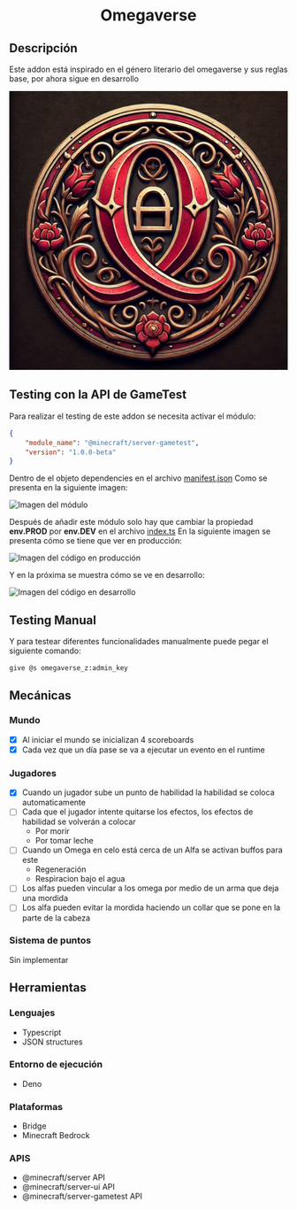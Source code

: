 
# <center>Omegaverse</center>

## Descripción

Este addon está inspirado en el género literario del omegaverse y sus reglas base, por ahora sigue en desarrollo

![Omegaverse Icon](/RP/pack_icon.png)

## Testing con la API de GameTest

Para realizar el testing de este addon se necesita activar el módulo:
```json
{
    "module_name": "@minecraft/server-gametest",
    "version": "1.0.0-beta"
}
```
Dentro de el objeto dependencies en el archivo [manifest.json](/BP/manifest.json)
Como se presenta en la siguiente imagen:

![Imagen del módulo](https://i.pinimg.com/736x/7d/88/64/7d886466d713e952fa9d14a0606e7f5d.jpg)

Después de añadir este módulo solo hay que cambiar la propiedad **env.PROD** por **env.DEV** en el archivo [index.ts](/BP/scripts/index.ts)
En la siguiente imagen se presenta cómo se tiene que ver en producción:

![Imagen del código en producción](https://i.pinimg.com/736x/39/54/21/395421abbe170413c4bd7d0b5d793785.jpg)

Y en la próxima se muestra cómo se ve en desarrollo:

![Imagen del código en desarrollo](https://i.pinimg.com/736x/0c/1c/9f/0c1c9f92986deb017e7b5380214794ed.jpg)

## Testing Manual

Y para testear diferentes funcionalidades manualmente puede pegar el siguiente comando:
```
give @s omegaverse_z:admin_key 
```

## Mecánicas

### Mundo

- [x] Al iniciar el mundo se inicializan 4 scoreboards
- [x] Cada vez que un día pase se va a ejecutar un evento en el runtime

### Jugadores

- [x] Cuando un jugador sube un punto de habilidad la habilidad se coloca automaticamente
- [ ] Cada que el jugador intente quitarse los efectos, los efectos de habilidad se volverán a colocar
    - Por morir
    - Por tomar leche
- [ ] Cuando un Omega en celo está cerca de un Alfa se activan buffos para este
    - Regeneración
    - Respiracion bajo el agua
- [ ] Los alfas pueden vincular a los omega por medio de un arma que deja una mordida
- [ ] Los alfa pueden evitar la mordida haciendo un collar que se pone en la parte de la cabeza

### Sistema de puntos

Sin implementar

## Herramientas

### Lenguajes
* Typescript
* JSON structures

### Entorno de ejecución
* Deno

### Plataformas
* Bridge
* Minecraft Bedrock

### APIS
* @minecraft/server API
* @minecraft/server-ui API
* @minecraft/server-gametest API